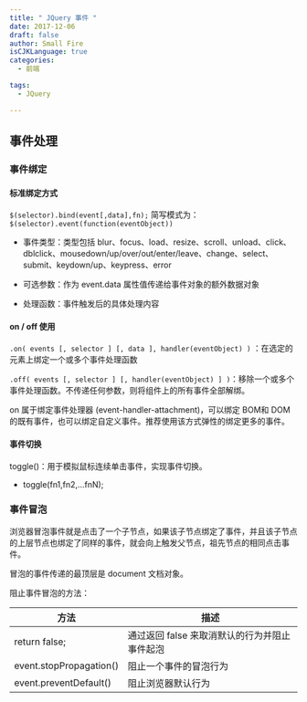 ```yaml
---
title: " JQuery 事件 "
date: 2017-12-06
draft: false
author: Small Fire
isCJKLanguage: true
categories: 
  - 前端

tags: 
  - JQuery

---
```


## 事件处理

### 事件绑定

#### 标准绑定方式

`$(selector).bind(event[,data],fn);` 简写模式为：`$(selector).event(function(eventObject))`

- 事件类型：类型包括 blur、focus、load、resize、scroll、unload、click、dblclick、mousedown/up/over/out/enter/leave、change、select、submit、keydown/up、keypress、error


- 可选参数：作为 event.data 属性值传递给事件对象的额外数据对象


- 处理函数：事件触发后的具体处理内容


#### on / off 使用

`.on( events [, selector ] [, data ], handler(eventObject) )` ：在选定的元素上绑定一个或多个事件处理函数

`.off( events [, selector ] [, handler(eventObject) ] )`：移除一个或多个事件处理函数。不传递任何参数，则将组件上的所有事件全部解绑。

on 属于绑定事件处理器 (event-handler-attachment)，可以绑定 BOM和 DOM 的既有事件，也可以绑定自定义事件。推荐使用该方式弹性的绑定更多的事件。

#### 事件切换

toggle()：用于模拟鼠标连续单击事件，实现事件切换。

- toggle(fn1,fn2,...fnN);

### 事件冒泡

浏览器冒泡事件就是点击了一个子节点，如果该子节点绑定了事件，并且该子节点的上层节点也绑定了同样的事件，就会向上触发父节点，祖先节点的相同点击事件。

冒泡的事件传递的最顶层是 document 文档对象。

阻止事件冒泡的方法：

| 方法                    | 描述                                          |
| ----------------------- | --------------------------------------------- |
| return false;           | 通过返回 false 来取消默认的行为并阻止事件起泡 |
| event.stopPropagation() | 阻止一个事件的冒泡行为                        |
| event.preventDefault()  | 阻止浏览器默认行为                            |